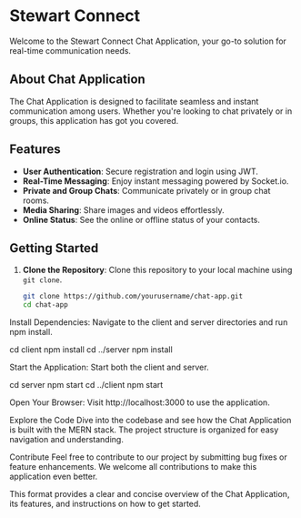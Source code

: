 # Stewart Connect

Welcome to the Stewart Connect Chat Application, your go-to solution for real-time communication needs.

## About Chat Application

The Chat Application is designed to facilitate seamless and instant communication among users. Whether you're looking to chat privately or in groups, this application has got you covered.

## Features

- **User Authentication**: Secure registration and login using JWT.
- **Real-Time Messaging**: Enjoy instant messaging powered by Socket.io.
- **Private and Group Chats**: Communicate privately or in group chat rooms.
- **Media Sharing**: Share images and videos effortlessly.
- **Online Status**: See the online or offline status of your contacts.

## Getting Started

1. **Clone the Repository**: Clone this repository to your local machine using `git clone`.
   ```sh
   git clone https://github.com/yourusername/chat-app.git
   cd chat-app

Install Dependencies: Navigate to the client and server directories and run npm install.

cd client
npm install
cd ../server
npm install

Start the Application: Start both the client and server.

cd server
npm start
cd ../client
npm start

Open Your Browser: Visit http://localhost:3000 to use the application.

Explore the Code
Dive into the codebase and see how the Chat Application is built with the MERN stack. The project structure is organized for easy navigation and understanding.

Contribute
Feel free to contribute to our project by submitting bug fixes or feature enhancements. We welcome all contributions to make this application even better.


This format provides a clear and concise overview of the Chat Application, its features, and instructions on how to get started.


